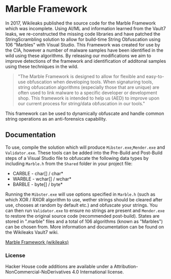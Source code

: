# Marble Framework

In 2017, Wikileaks published the source code for the Marble Framework which was incomplete. Using AI/ML and
information learned from the Vault7 leaks, we re-constructed the missing code libraries and have patched the
StringScrambling solution to allow for build-time String Obfuscation using 106 "Marbles" with Visual Studio. 
This Framework was created for use by the CIA, however a number of malware samples have been identified in
the wild using these algorithms. By releasing our modifications we aim to improve detections of the framework
and identification of additonal samples using these techniques in the wild. 

> "The Marble Framework is designed to allow for flexible and easy-to-use obfuscation when developing tools. 
> When signaturing tools, string obfuscation algorithms (especially those that are unique) are often used to 
> link malware to a specific developer or development shop. This framework is intended to help us (AED) to 
> improve upon our current process for string/data obfuscation in our tools."

This framework can be used to dynamically obfuscate and handle common string operations as an anti-forensics
capability. 

## Documentation

To use, compile the solution which will produce `Mibster.exe`,`Mender.exe` and `Validator.exe`. These tools
can be added into the Pre-Build and Post-Build steps of a Visual Studio file to obfuscate the following
data types by including `Marble.h` from the `Shared` folder in your project file:

 * CARBLE - char[] / char*
 * WARBLE - wchar[] / wchar*
 * BARBLE - byte[] / byte* 
 
Running the `Mibster.exe` will use options specified in `Marble.h` (such as which XOR / RXOR algorithm to use,
wether strings should be cleared after use, chooses at random by default etc.) and obfuscate your strings. You
can then run `Validator.exe` to ensure no strings are present and `Mender.exe` to restore the original source
code (recommended post-build). States are stored in ".marble" files and a total of 106 algorithms (known as
"Marbles") can be chosen from. More information and documentation can be found on the Wikileaks Vault7 wiki.

[Marble Framework (wikileaks)](https://wikileaks.org/ciav7p1/cms/page_14588467.html)

### License

Hacker House code additions are available under a Attribution-NonCommercial-NoDerivatives 4.0 International license.
 

